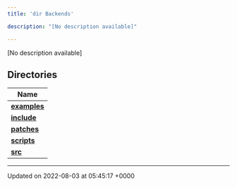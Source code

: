 ```yaml
---
title: 'dir Backends'

description: "[No description available]"

---
```







[No description available]

## Directories

| Name           |
| -------------- |
| **[examples](/documentation/code/colliderbit/files/dir_fd42a26dfd45720795ea78af8b797244/#dir-examples)**  |
| **[include](/documentation/code/colliderbit/files/dir_fff6544e2674f6c237f54e08cc1ccab4/#dir-include)**  |
| **[patches](/documentation/code/colliderbit/files/dir_ce9c4c189a44d94cd4ce7dd1c6bca64b/#dir-patches)**  |
| **[scripts](/documentation/code/colliderbit/files/dir_844c768eef53abfe888ab2eb544709b6/#dir-scripts)**  |
| **[src](/documentation/code/colliderbit/files/dir_01bedd8e8802aa37dbcedab696961d56/#dir-src)**  |






-------------------------------

Updated on 2022-08-03 at 05:45:17 +0000
